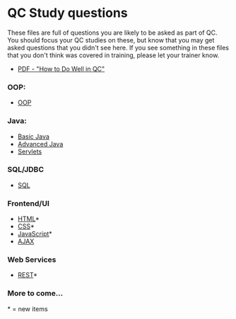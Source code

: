 # QC Study questions
These files are full of questions you are likely to be asked as part of QC. You should focus your QC studies on these, but know that you may get asked questions that you didn't see here. If you see something in these files that you don't think was covered in training, please let your trainer know. 

 - [PDF - "How to Do Well in QC"](./how-to-do-well-in-qc.pdf)


### OOP:
 - [OOP](./qc-oop.md)

### Java:
 - [Basic Java](./qc-java-basics.md)
 - [Advanced Java](./qc-java-advanced.md)
 - [Servlets](./qc-servlets.md)

### SQL/JDBC
 - [SQL](./qc-sql.md)


### Frontend/UI
 - [HTML](./qc-html.md)\*
 - [CSS](./qc-css.md)\*
 - [JavaScript](./qc-javascript.md)\*
 - [AJAX](./qc-ajax.md)


### Web Services
 - [REST](./qc-rest.md)\*

### More to come...

\* = new items
